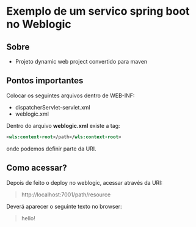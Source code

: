 # Exemplo de um servico spring boot no Weblogic

## Sobre
* Projeto dynamic web project convertido para maven

## Pontos importantes
Colocar os seguintes arquivos dentro de WEB-INF:
* dispatcherServlet-servlet.xml
* weblogic.xml

Dentro do arquivo **weblogic.xml** existe a tag:
```xml
<wls:context-root>/path</wls:context-root>
```
onde podemos definir parte da URI.

## Como acessar?
Depois de feito o deploy no weblogic, acessar através da URI:

> http://localhost:7001/path/resource

Deverá aparecer o seguinte texto no browser:

> hello!
